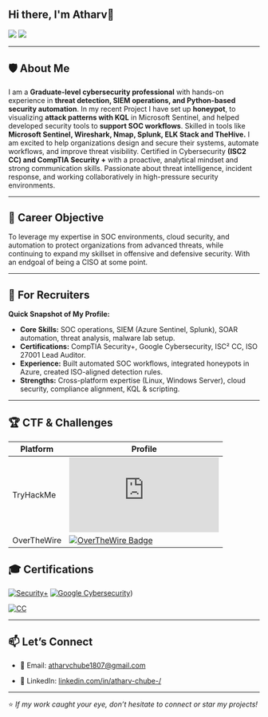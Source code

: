 ## Hi there, I'm Atharv👋
<a href="https://www.linkedin.com/in/atharv-chube"><img src="https://img.shields.io/badge/-LinkedIn-0072b1?&style=for-the-badge&logo=linkedin&logoColor=white" /></a> 
<a href="mailto:atharvchube1807@gmail.com"><img src="https://img.shields.io/badge/-Email_Me-D14836?style=for-the-badge&logo=gmail&logoColor=white" /></a>

---

## 🛡️ About Me
I am a **Graduate-level cybersecurity professional** with hands-on experience in **threat detection, SIEM operations, and Python-based security automation**. In my recent Project I have set up **honeypot**, to visualizing **attack patterns with KQL** in Microsoft Sentinel, and helped developed security tools to **support SOC workflows**. Skilled  in tools like **Microsoft Sentinel, Wireshark, Nmap, Splunk, ELK Stack and TheHive.** I am excited to help organizations design and secure their systems, automate workflows, and improve threat visibility. Certified in Cybersecurity **(ISC2 CC) and CompTIA Security +** with a proactive, analytical mindset and strong communication skills. Passionate about threat intelligence, incident response, and working collaboratively in high-pressure security environments. 

---

## 🎯 Career Objective
To leverage my expertise in SOC environments, cloud security, and automation to protect organizations from advanced threats, while continuing to expand my skillset in offensive and defensive security. With an endgoal of being a CISO at some point.

---

## 📌 For Recruiters
**Quick Snapshot of My Profile:**
- **Core Skills:** SOC operations, SIEM (Azure Sentinel, Splunk), SOAR automation, threat analysis, malware lab setup.
- **Certifications:** CompTIA Security+, Google Cybersecurity, ISC² CC, ISO 27001 Lead Auditor.
- **Experience:** Built automated SOC workflows, integrated honeypots in Azure, created ISO-aligned detection rules.
- **Strengths:** Cross-platform expertise (Linux, Windows Server), cloud security, compliance alignment, KQL & scripting.

---

## 🏆 CTF & Challenges
| Platform      | Profile |
|---------------|---------|
| TryHackMe     | <iframe src="https://tryhackme.com/api/v2/badges/public-profile?userPublicId=3238497" style='border:none;'></iframe>
| OverTheWire   | [![OverTheWire Badge](https://img.shields.io/badge/-Writeups-4EAA25?style=for-the-badge&logo=gnu-bash&logoColor=white)](https://medium.com/@madhurhase0/overthewire-bandit-walkthrough-a-beginners-path-to-master-linux-and-security-ba1211e60a71) |

<!--

---
## 🛠️ Skills & Projects
| Skill                                         | Project Link |
|-----------------------------------------------|--------------|
| SOC Automation (Wazuh + SOAR)                 | ------------ |
| Microsoft Azure & Sentinel Honeypot           | ------done------ |
| Linux Scripting & Problem Solving             | ------------ |
| ELK Stack SOC Lab with Attack Simulation      | ------------ |
| SOAR-EDR-Integration Using Lima-Charlie, Slack & Tines |-----|

---
---

## 🔧 Tools & Technologies

### SOAR & Automation
[![Tines](https://img.shields.io/badge/-Tines-0072b1?&style=for-the-badge&logo=Tines&logoColor=white)](https://github.com/MHase00/SOAR-EDR-Integration-Using-Lima-Charlie-Slack-Tines/tree/main)
[![LimaCharlie](https://img.shields.io/badge/-LimaCharlie-4D4D4D?&style=for-the-badge&logo=LimaCharlie&logoColor=white)](https://github.com/MHase00/SOAR-EDR-Integration-Using-Lima-Charlie-Slack-Tines/tree/main)

### SIEM & SOAR
![Splunk](https://img.shields.io/badge/-Splunk-000000?style=for-the-badge&logo=Splunk&logoColor=white)
[![Microsoft Sentinel](https://img.shields.io/badge/-Microsoft_Sentinel-0078D4?&style=for-the-badge&logo=Microsoft&logoColor=white)](https://medium.com/@madhurhase0/azure-honeypot-tracking-cyber-attacks-in-real-time-with-microsoft-sentinel-848d5ee5e238)
[![Wazuh](https://img.shields.io/badge/-Wazuh-0047AB?style=for-the-badge&logo=Security&logoColor=white)](https://medium.com/@madhurhase0/comprehensive-soc-automation-project-integrating-wazuh-soar-and-thehive-e9e92f273cd6)
[![TheHive](https://img.shields.io/badge/-TheHive-FFD700?style=for-the-badge)](https://medium.com/@madhurhase0/comprehensive-soc-automation-project-integrating-wazuh-soar-and-thehive-e9e92f273cd6)

### Cloud & Networking
[![Microsoft Azure](https://img.shields.io/badge/-Microsoft_Azure-0078D4?&style=for-the-badge&logo=Microsoft-Azure&logoColor=white)](https://medium.com/@madhurhase0/azure-honeypot-tracking-cyber-attacks-in-real-time-with-microsoft-sentinel-848d5ee5e238)
![AWS](https://img.shields.io/badge/-AWS-232F3E?style=for-the-badge&logo=amazon-aws&logoColor=white)
![Wireshark](https://img.shields.io/badge/-Wireshark-1679A7?&style=for-the-badge&logo=Wireshark&logoColor=white)

### Operating Systems & Scripting
[![Linux](https://img.shields.io/badge/-Linux-FCC624?&style=for-the-badge&logo=Linux&logoColor=black)](https://medium.com/@madhurhase0/overthewire-bandit-walkthrough-a-beginners-path-to-master-linux-and-security-ba1211e60a71)
![Windows Server](https://img.shields.io/badge/-Windows_Server-0078D4?&style=for-the-badge&logo=Windows&logoColor=white)
![Python](https://img.shields.io/badge/-Python-3776AB?&style=for-the-badge&logo=Python&logoColor=white)
![PowerShell](https://img.shields.io/badge/-PowerShell-5391FE?&style=for-the-badge&logo=powershell&logoColor=white)
![Bash](https://img.shields.io/badge/-Bash_Scripting-4EAA25?&style=for-the-badge&logo=GNU-Bash&logoColor=white)

### Communication & Collaboration
<div>
    <a href="https://github.com/MHase00/SOAR-EDR-Integration-Using-Lima-Charlie-Slack-Tines/tree/main"><img src="https://img.shields.io/badge/-Slack-4A154B?&style=for-the-badge&logo=Slack&logoColor=white" /></a>
</div>

</details>

---
-->
## 🎓 Certifications
[![Security+](https://img.shields.io/badge/-Security%2B-FF0000?&style=for-the-badge&logo=CompTIA&logoColor=white)](https://www.credly.com/earner/earned/badge/58a2d447-afb5-4c56-b0fb-6c1acb233db4)
[![Google Cybersecurity](https://img.shields.io/badge/-Google%20Cybersecurity-4285F4?&style=for-the-badge&logo=Google&logoColor=white)](https://www.credly.com/earner/earned/badge/e5434f75-ecec-4adc-8829-bf2718731c25))

[![CC](https://img.shields.io/badge/CC-FFFFFF?style=for-the-badge&logo=ISC2&logoColor=black)](https://www.credly.com/badges/0d7c6ec7-861a-4aeb-92bb-935b3586d46d/public_url)
<!-- [![ISO 27001 Lead Auditor](https://img.shields.io/badge/ISO%2027001%3A2022-Lead%20Auditor-6A0DAD?&style=for-the-badge)](https://www.credly.com/badges/002e9428-b53b-4df7-9d00-058ec292009b/public_url) -->

---

## 📫 Let’s Connect
- 📧 Email: atharvchube1807@gmail.com  
<!-- 🌐 Medium: [AChube](https://medium.com/@atharvchube)  -->
- 💼 LinkedIn: [linkedin.com/in/atharv-chube-/](https://www.linkedin.com/in/atharv-chube-/)  
---

⭐ *If my work caught your eye, don’t hesitate to connect or star my projects!*



<!--
**apc1807/apc1807** is a ✨ _special_ ✨ repository because its `README.md` (this file) appears on your GitHub profile.

Here are some ideas to get you started:

- 🔭 I’m currently working on ...
- 🌱 I’m currently learning ...
- 👯 I’m looking to collaborate on ...
- 🤔 I’m looking for help with ...
- 💬 Ask me about ...
- 📫 How to reach me: ...
- 😄 Pronouns: ...
- ⚡ Fun fact: ...
-->



